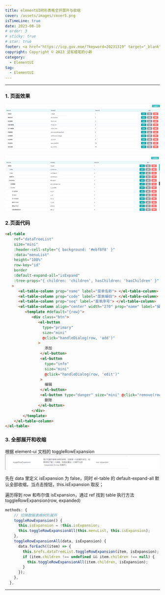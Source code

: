 ```yaml
---
title: elementUI树形表格全开展开与收缩
cover: /assets/images/cover5.png
isTimeLine: true
date: 2023-08-10
# order: 3
# sticky: true
# star: true
footer: <a href="https://icp.gov.moe/?keyword=20231319" target="_blank">萌 ICP 备 20231319 号</a>
copyright: Copyright © 2023 没有蜡笔的小新
category:
  - ElementUI
tag:
  - ElementUI
---
```


---
### 1. 页面效果

![](./images/content1.png)

![](./images//content2.png)

### 2.页面代码

```html
<el-table
    ref="dataTreeList"
    size="mini"
    :header-cell-style="{ background: '#ebf8f8' }"
    :data="menuList"
    height="100%"
    row-key="id"
    border
    :default-expand-all="isExpand"
    :tree-props="{ children: 'children', hasChildren: 'hasChildren' }"
   >
      <el-table-column prop="name" label="菜单名称"> </el-table-column>
      <el-table-column prop="code" label="菜单编码"> </el-table-column>
      <el-table-column prop="seq" label="菜单序号"> </el-table-column>
      <el-table-column align="center" width="270" prop="name" label="操作">
         <template #default="{row}">
            <div class="btn">
               <el-button
                 type="primary"
                 size="mini"
                 @click="handleDialog(row, 'add')"
               >
                  添加
                </el-button>
                <el-button
                  type="info"
                  size="mini"
                  @click="handleDialog(row, 'edit')"
                >
                  编辑
                </el-button>
                <el-button type="danger" size="mini" @click="remove(row)">
                  删除
               </el-button>
            </div>
        </template>
    </el-table-column>
</el-table>
```

### 3. 全部展开和收缩

根据 element-ui 文档的 toggleRowExpansion
![](./images/content3.png)

先在 data 里定义 isExpansion 为 false，同时 el-table 的 default-expand-all 默认全部收缩，当点击按钮，this.isExpansion 取反；

遍历得到 row 和布尔值 isExpansion，通过 ref 找到 table 执行方法 toggleRowExpansion(row, expanded)

```js
methods: {
    // 切换数据表格树形展开
    toggleRowExpansion() {
      this.isExpansion = !this.isExpansion;
      this.toggleRowExpansionAll(this.menuList, this.isExpansion);
    },
    toggleRowExpansionAll(data, isExpansion) {
      data.forEach((item) => {
        this.$refs.dataTreeList.toggleRowExpansion(item, isExpansion);
        if (item.children !== undefined && item.children !== null) {
          this.toggleRowExpansionAll(item.children, isExpansion);
        }
      });
    },
  },
```
---
